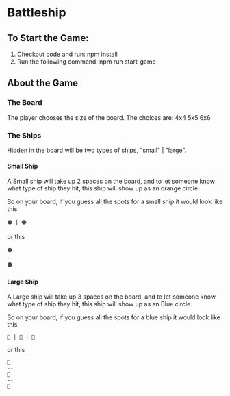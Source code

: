 # Battleship 

## To Start the Game:
1. Checkout code and run: npm install
2. Run the following command: 
npm run start-game

## About the Game

### The Board

The player chooses the size of the board. 
The choices are:
4x4
5x5
6x6

### The Ships

Hidden in the board will be two types of ships, "small" | "large". 

#### Small Ship

A Small ship will take up 2 spaces on the board, and to let someone know what type of ship they hit, this ship will show up as an orange circle.

So on your board, if you guess all the spots for a small ship it would look like this

```
🟠 | 🟠
```

or this

```
🟠
--
🟠
```

#### Large Ship

A Large ship will take up 3 spaces on the board, and to let someone know what type of ship they hit, this ship will show up as an Blue circle.

So on your board, if you guess all the spots for a blue ship it would look like this

```
🔵 | 🔵 | 🔵
```

or this

```
🔵
--
🔵
--
🔵
```




